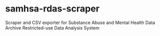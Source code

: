 # samhsa-rdas-scraper

Scraper and CSV exporter for Substance Abuse and Mental Health Data Archive Restricted-use Data Analysis System
